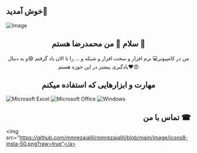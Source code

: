 ##   خوش آمدید👋

![Image](https://github.com/user-attachments/assets/ea6430eb-034a-4dc5-9354-a14502e94f72)

<h2 align="center">  سلام 👋 من محمدرضا هستم 👤 </h2>
<p align="center"> من در کامپیوتر💻  نرم افزار  و سخت افزار و شبکه و ... را تا الان یاد گرفتم 😄و به دنبال  یادگیری بیشتر در این حوزه هستم❤😍 </p>

<h2 align="center"> مهارت و ابزارهایی که استفاده میکنم</h2>

![Microsoft Excel](https://img.shields.io/badge/Microsoft_Excel-217346?style=for-the-badge&logo=microsoft-excel&logoColor=white) ![Microsoft Office](https://img.shields.io/badge/Microsoft_Office-D83B01?style=for-the-badge&logo=microsoft-office&logoColor=white) ![Windows](https://img.shields.io/badge/Windows-0078D6?style=for-the-badge&logo=windows&logoColor=white) 

<h2 align="right">  تماس با من ☎  </h2>

<a herf="https://www.instagram.com/mmreza.jalili?igsh=MWNwODNhbjJ1NnBncA=="><img src="https://github.com/mmrezajalili/mmrezajalili/blob/main/image/icons8-insta-50.png?raw=true"</a>
